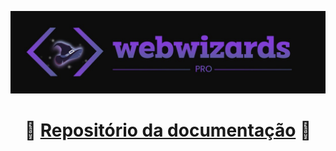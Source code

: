 [![Brundown Sprint01](./src/images/logoWebWizardsPro.jpg)](./src/images/logoWebWizardsPro.jpg)

<div  align="center">

# :open_file_folder: <a  href="https://github.com/cGuilhermec/DocumentacaoWebWizardPro">Repositório da documentação</a> :open_file_folder:

</div>
